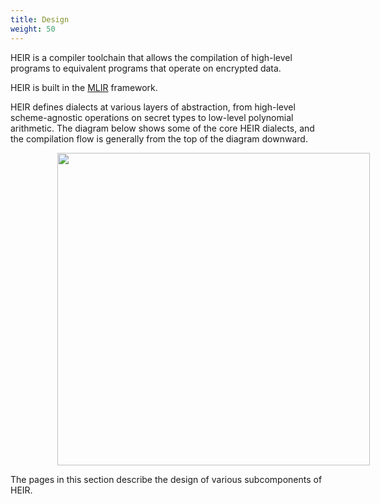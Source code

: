 ```yaml
---
title: Design
weight: 50
---
```


HEIR is a compiler toolchain that allows the compilation of high-level programs
to equivalent programs that operate on encrypted data.

HEIR is built in the [MLIR](https://mlir.llvm.org/) framework.

HEIR defines dialects at various layers of abstraction, from high-level
scheme-agnostic operations on secret types to low-level polynomial arithmetic.
The diagram below shows some of the core HEIR dialects, and the compilation flow
is generally from the top of the diagram downward.

<img style="display:block; margin-left:75px; width:500px;" src="/images/dialect-diagram.png" />

The pages in this section describe the design of various subcomponents of HEIR.

<!-- mdformat global-off -->
